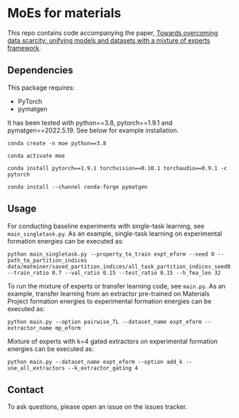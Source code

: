 # MoEs for materials

This repo contains code accompanying the paper, [Towards overcoming data 
scarcity: unifying models and datasets with a mixture of experts framework](
https://arxiv.org/abs/1703.03400).

## Dependencies

This package requires:
- PyTorch
- pymatgen

It has been tested with python==3.8, pytorch==1.9.1 and pymatgen==2022.5.19. See
below for example installation.

```
conda create -n moe python==3.8

conda activate moe

conda install pytorch==1.9.1 torchvision==0.10.1 torchaudio==0.9.1 -c pytorch

conda install --channel conda-forge pymatgen
```

## Usage
For conducting baseline experiments with single-task learning, see 
`main_singletask.py`. As an example, single-task learning on experimental 
formation energies can be executed as:

```
python main_singletask.py --property_to_train expt_eform --seed 0 --path_to_partition_indices data/matminer/saved_partition_indices/all_task_partition_indices_seed0.pkl --train_ratio 0.7 --val_ratio 0.15 --test_ratio 0.15 --h_fea_len 32
```

To run the mixture of experts or transfer learning code, see `main.py`. As an 
example, transfer learning from an extractor pre-trained on Materials Project 
formation energies to experimental formation energies can be executed as:

```
python main.py --option pairwise_TL --dataset_name expt_eform --extractor_name mp_eform
```

Mixture of experts with k=4 gated extractors on experimental formation energies can 
be executed as:

```
python main.py --dataset_name expt_eform --option add_k --use_all_extractors --k_extractor_gating 4
```

## Contact
To ask questions, please open an issue on the issues tracker.